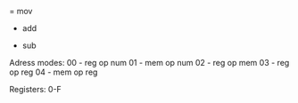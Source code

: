 = mov
+ add
- sub

Adress modes:
00 - reg op num
01 - mem op num
02 - reg op mem
03 - reg op reg
04 - mem op reg

Registers:
0-F